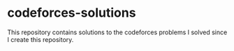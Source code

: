 # codeforces-solutions

This repository contains solutions to the codeforces problems I solved since I create this repository.

